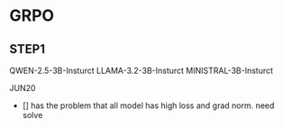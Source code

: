 # GRPO


## STEP1
QWEN-2.5-3B-Insturct
LLAMA-3.2-3B-Insturct
MINISTRAL-3B-Insturct


JUN20 
- [] has the problem that all model has high loss and grad norm. need solve